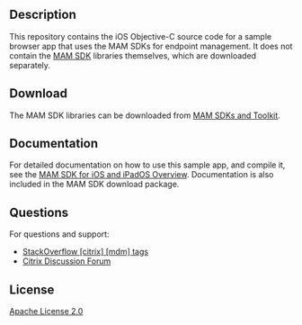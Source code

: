 ## Description
This repository contains the iOS Objective-C source code for a sample browser app that uses the MAM SDKs for endpoint management.  It does not contain the [MAM SDK](https://docs.citrix.com/en-us/mdx-toolkit/mam-sdk-overview.html) libraries themselves, which are downloaded separately.

## Download
The MAM SDK libraries can be downloaded from [MAM SDKs and Toolkit](https://www.citrix.com/downloads/citrix-endpoint-management/product-software/mdx-toolkit.html).

## Documentation

For detailed documentation on how to use this sample app, and compile it, see the [MAM SDK for iOS and iPadOS Overview](https://developer.cloud.com/citrixworkspace/mobile-application-integration/mam-sdk-for-ios-and-ipados/docs/overview).  Documentation is also included in the MAM SDK download package.

## Questions

For questions and support:

-  [StackOverflow [citrix] [mdm] tags](https://stackoverflow.com/questions/tagged/mdm+citrix)
-  [Citrix Discussion Forum](https://discussions.citrix.com/forum/1797-mobile-app-management-mam/)


## License

[Apache License 2.0](./license/LICENSE)
